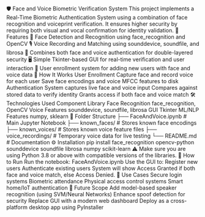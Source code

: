 🛡️ Face and Voice Biometric Verification System
This project implements a Real-Time Biometric Authentication System using a combination of face recognition and voiceprint verification. It ensures higher security by requiring both visual and vocal confirmation for identity validation.
📌 Features
🎥 Face Detection and Recognition using face_recognition and OpenCV
🎙️ Voice Recording and Matching using sounddevice, soundfile, and librosa
🧠 Combines both face and voice authentication for double-layered security
🖥️ Simple Tkinter-based GUI for real-time verification and user interaction
💾 User enrollment system for adding new users with face and voice data
🚀 How It Works
User Enrollment
Capture face and record voice for each user
Save face encodings and voice MFCC features to disk
Authentication
System captures live face and voice input
Compares against stored data to verify identity
Grants access if both face and voice match
🛠️ Technologies Used
Component	Library
Face Recognition	face_recognition, OpenCV
Voice Features	sounddevice, soundfile, librosa
GUI	Tkinter
ML/NLP Features	numpy, sklearn
📂 Folder Structure
├── FaceAndVoice.ipynb           # Main Jupyter Notebook
├── known_faces/                 # Stores known face encodings
├── known_voices/                # Stores known voice feature files
├── voice_recordings/           # Temporary voice data for live testing
└── README.md                    # Documentation
⚙️ Installation
pip install face_recognition opencv-python sounddevice soundfile librosa numpy scikit-learn
⚠️ Make sure you are using Python 3.8 or above with compatible versions of the libraries.
🧪 How to Run
Run the notebook: FaceAndVoice.ipynb
Use the GUI to:
Register new users
Authenticate existing users
System will show Access Granted if both face and voice match, else Access Denied.
🎯 Use Cases
Secure login systems
Biometric attendance
Physical access control systems
Smart home/IoT authentication
🧠 Future Scope
Add model-based speaker recognition (using SVM/Neural Networks)
Enhance spoof detection for security
Replace GUI with a modern web dashboard
Deploy as a cross-platform desktop app using PyInstaller
